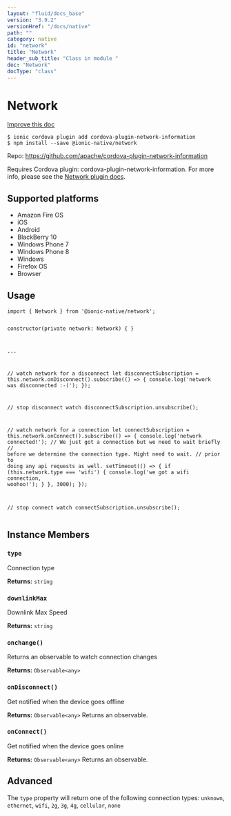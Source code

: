 ```yaml
---
layout: "fluid/docs_base"
version: "3.9.2"
versionHref: "/docs/native"
path: ""
category: native
id: "network"
title: "Network"
header_sub_title: "Class in module "
doc: "Network"
docType: "class"
---
```


<h1 class="api-title">Network</h1>

<a class="improve-v2-docs" href="http://github.com/driftyco/ionic-native/edit/master/src/@ionic-native/plugins/network/index.ts#L6">
  Improve this doc
</a>






<pre><code class="nohighlight">$ ionic cordova plugin add cordova-plugin-network-information
$ npm install --save @ionic-native/network
</code></pre>
<p>Repo:
  <a href="https://github.com/apache/cordova-plugin-network-information">
    https://github.com/apache/cordova-plugin-network-information
  </a>
</p>


<p>Requires Cordova plugin: cordova-plugin-network-information. For more info, please see the <a href="https://github.com/apache/cordova-plugin-network-information">Network plugin docs</a>.</p>




<h2>Supported platforms</h2>
<ul>
  <li>Amazon Fire OS</li><li>iOS</li><li>Android</li><li>BlackBerry 10</li><li>Windows Phone 7</li><li>Windows Phone 8</li><li>Windows</li><li>Firefox OS</li><li>Browser</li>
</ul>






<h2>Usage</h2>
<pre><code class="lang-typescript">import { Network } from &#39;@ionic-native/network&#39;;

constructor(private network: Network) { }

...

// watch network for a disconnect
let disconnectSubscription = this.network.onDisconnect().subscribe(() =&gt; {
  console.log(&#39;network was disconnected :-(&#39;);
});

// stop disconnect watch
disconnectSubscription.unsubscribe();


// watch network for a connection
let connectSubscription = this.network.onConnect().subscribe(() =&gt; {
  console.log(&#39;network connected!&#39;);
  // We just got a connection but we need to wait briefly
   // before we determine the connection type. Might need to wait.
  // prior to doing any api requests as well.
  setTimeout(() =&gt; {
    if (this.network.type === &#39;wifi&#39;) {
      console.log(&#39;we got a wifi connection, woohoo!&#39;);
    }
  }, 3000);
});

// stop connect watch
connectSubscription.unsubscribe();
</code></pre>








<h2>Instance Members</h2>
<h3><a class="anchor" name="type" href="#type"></a><code>type</code></h3>


Connection type


<div class="return-value" markdown="1">
  <i class="icon ion-arrow-return-left"></i>
  <b>Returns:</b> <code>string</code> 
</div><h3><a class="anchor" name="downlinkMax" href="#downlinkMax"></a><code>downlinkMax</code></h3>


Downlink Max Speed


<div class="return-value" markdown="1">
  <i class="icon ion-arrow-return-left"></i>
  <b>Returns:</b> <code>string</code> 
</div><h3><a class="anchor" name="onchange" href="#onchange"></a><code>onchange()</code></h3>


Returns an observable to watch connection changes


<div class="return-value" markdown="1">
  <i class="icon ion-arrow-return-left"></i>
  <b>Returns:</b> <code>Observable&lt;any&gt;</code> 
</div><h3><a class="anchor" name="onDisconnect" href="#onDisconnect"></a><code>onDisconnect()</code></h3>




Get notified when the device goes offline


<div class="return-value" markdown="1">
  <i class="icon ion-arrow-return-left"></i>
  <b>Returns:</b> <code>Observable&lt;any&gt;</code> Returns an observable.
</div><h3><a class="anchor" name="onConnect" href="#onConnect"></a><code>onConnect()</code></h3>




Get notified when the device goes online


<div class="return-value" markdown="1">
  <i class="icon ion-arrow-return-left"></i>
  <b>Returns:</b> <code>Observable&lt;any&gt;</code> Returns an observable.
</div>

<h2><a class="anchor" name="advanced" href="#advanced"></a>Advanced</h2>
<p>The <code>type</code> property will return one of the following connection types: <code>unknown</code>, <code>ethernet</code>, <code>wifi</code>, <code>2g</code>, <code>3g</code>, <code>4g</code>, <code>cellular</code>, <code>none</code></p>




